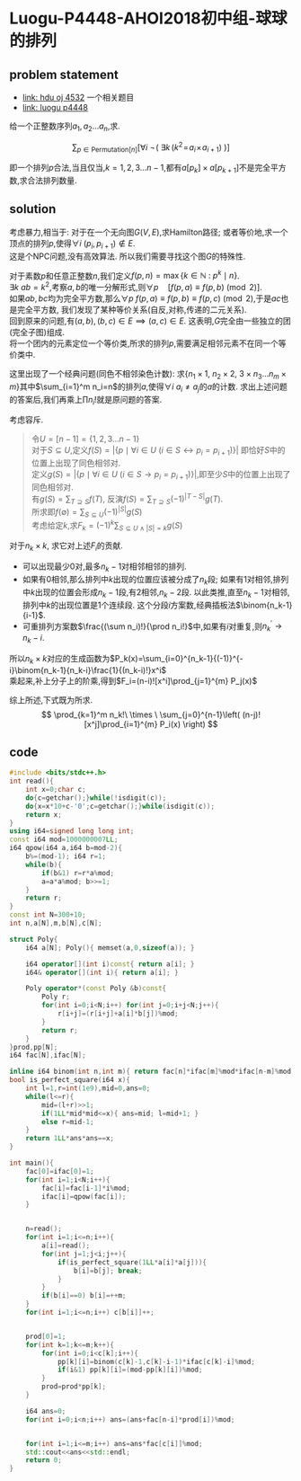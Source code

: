 # Luogu-P4448-AHOI2018初中组-球球的排列

## problem statement

- [link: hdu oj 4532](http://acm.hdu.edu.cn/showproblem.php?pid=4532) 一个相关题目
- [link: luogu p4448](https://www.luogu.com.cn/problem/P4448)

给一个正整数序列$a_1,a_2\ldots a_n$,求.

$$
\sum_{p\in\mathrm{Permutation}[n]} \left[\forall i\ \lnot\!\left(\ \exists k\,\left(k^2\!=\! a_i\!\times\! a_{i+1}\right)\ \right)\right]
$$

即一个排列$p$合法,当且仅当,$k=1,2,3\ldots n-1$,都有$a[p_k]\times a[p_{k+1}]$不是完全平方数,求合法排列数量.

## solution

考虑暴力,相当于: 对于在一个无向图$G(V,E)$,求Hamilton路径; 或者等价地,求一个顶点的排列$p$,使得$\forall i\ (p_i,p_{i+1})\not\in E$.  
这是个NPC问题,没有高效算法. 所以我们需要寻找这个图$G$的特殊性.  

对于素数$p$和任意正整数$n$,我们定义$f(p,n)=\max\{k\in\mathbb{N}\ :\  p^k\mid n\}$.  
$\exists k\ ab=k^2$,考察$a,b$的唯一分解形式,则$\forall p\quad \left[f(p,a)\equiv f(p,b)\pmod 2\right]$.  
如果$ab,bc$均为完全平方数,那么$\forall p\ f(p,a)\equiv f(p,b)\equiv f(p,c)\pmod 2$,于是$ac$也是完全平方数, 我们发现了某种等价关系(自反,对称,传递的二元关系).  
回到原来的问题,有$(a,b),(b,c)\in E\implies (a,c)\in E$. 这表明,$G$完全由一些独立的团(完全子图)组成.  
将一个团内的元素定位一个等价类,所求的排列$p$,需要满足相邻元素不在同一个等价类中.  


这里出现了一个经典问题(同色不相邻染色计数): 求$\{n_1\times 1,\ n_2\times 2,\ 3\times n_3\ldots n_m\times m\}$其中$\sum_{i=1}^m n_i=n$的排列$a$,使得$\forall i\ a_i\neq a_j$的$a$的计数. 求出上述问题的答案后,我们再乘上$\prod n_i!$就是原问题的答案.  


考虑容斥.
> 令$U=[n-1]=\{1,2,3\ldots n-1\}$  
> 对于$S\subseteq U$,定义$f(S)=\left\vert\{p\mid \forall i\in U\ (i\in S\leftrightarrow p_i=p_{i+1}) \}\right\vert$
即恰好$S$中的位置上出现了同色相邻对.  
> 定义$g(S)=\left\vert\{p\mid \forall i\in U\ (i\in S\rightarrow p_i=p_{i+1}) \}\right\vert$,即至少$S$中的位置上出现了同色相邻对.  
> 有$g(S)=\sum_{T\supseteq S} f(T)$, 反演$f(S)=\sum_{T\supseteq S}{(-1)}^{|T-S|} g(T)$.  
> 所求即$f(\emptyset)=\sum_{S\subseteq U}{(-1)}^{|S|}g(S)$  
> 考虑给定$k$,求$F_k={(-1)}^k\sum_{S\subseteq U\land |S|=k}g(S)$


对于$n_k\times k$, 求它对上述$F_i$的贡献.

- 可以出现最少$0$对,最多$n_k-1$对相邻相邻的排列.
- 如果有$0$相邻,那么排列中$k$出现的位置应该被分成了$n_k$段; 如果有$1$对相邻,排列中$k$出现的位置会形成$n_k-1$段,有$2$相邻,$n_k-2$段. 以此类推,直至$n_k-1$对相邻,排列中$k$的出现位置是$1$个连续段. 这个分段$i$方案数,经典插板法$\binom{n_k-1}{i-1}$.
- 可重排列方案数$\frac{(\sum n_i)!}{\prod n_i!}$中,如果有$i$对重复,则$n_k^\prime\to n_k-i$.

所以$n_k\times k$对应的生成函数为$P_k(x)=\sum_{i=0}^{n_k-1}{(-1)}^{-i}\binom{n_k-1}{n_k-i}\frac{1}{(n_k-i)!}x^i$  
乘起来,补上分子上的阶乘,得到$F_i=(n-i)![x^i]\prod_{j=1}^{m} P_j(x)$  

综上所述,下式既为所求.
$$
\prod_{k=1}^m n_k!\ \times \ \sum_{j=0}^{n-1}\left( (n-j)![x^j]\prod_{i=1}^{m} P_i(x) \right)
$$

## code


```cpp
#include <bits/stdc++.h>
int read(){
	int x=0;char c;
	do{c=getchar();}while(!isdigit(c));
	do{x=x*10+c-'0';c=getchar();}while(isdigit(c));
	return x;
}
using i64=signed long long int;
const i64 mod=1000000007LL;
i64 qpow(i64 a,i64 b=mod-2){
	b%=(mod-1); i64 r=1;
	while(b){
		if(b&1) r=r*a%mod;
		a=a*a%mod; b>>=1;
	}
	return r;
}
const int N=300+10;
int n,a[N],m,b[N],c[N];

struct Poly{
	i64 a[N]; Poly(){ memset(a,0,sizeof(a)); }

	i64 operator[](int i)const{ return a[i]; }
	i64& operator[](int i){ return a[i]; }

	Poly operator*(const Poly &b)const{
		Poly r;
		for(int i=0;i<N;i++) for(int j=0;i+j<N;j++){
			r[i+j]=(r[i+j]+a[i]*b[j])%mod;
		}
		return r;
	}
}prod,pp[N];
i64 fac[N],ifac[N];

inline i64 binom(int n,int m){ return fac[n]*ifac[m]%mod*ifac[n-m]%mod; }
bool is_perfect_square(i64 x){
	int l=1,r=int(1e9),mid=0,ans=0;
	while(l<=r){
		mid=(l+r)>>1;
		if(1LL*mid*mid<=x){ ans=mid; l=mid+1; }
		else r=mid-1;
	}
	return 1LL*ans*ans==x;
}

int main(){
	fac[0]=ifac[0]=1;
	for(int i=1;i<N;i++){
		fac[i]=fac[i-1]*i%mod;
		ifac[i]=qpow(fac[i]);
	}


	n=read();
	for(int i=1;i<=n;i++){
		a[i]=read();
		for(int j=1;j<i;j++){
			if(is_perfect_square(1LL*a[i]*a[j])){
				b[i]=b[j]; break;
			}
		}
		if(b[i]==0) b[i]=++m;
	}
	for(int i=1;i<=n;i++) c[b[i]]++;


	prod[0]=1;
	for(int k=1;k<=m;k++){
		for(int i=0;i<c[k];i++){
			pp[k][i]=binom(c[k]-1,c[k]-i-1)*ifac[c[k]-i]%mod;
			if(i&1) pp[k][i]=(mod-pp[k][i])%mod;
		}
		prod=prod*pp[k];
	}

	i64 ans=0;
	for(int i=0;i<n;i++) ans=(ans+fac[n-i]*prod[i])%mod;


	for(int i=1;i<=m;i++) ans=ans*fac[c[i]]%mod;
	std::cout<<ans<<std::endl;
	return 0;
}
```
